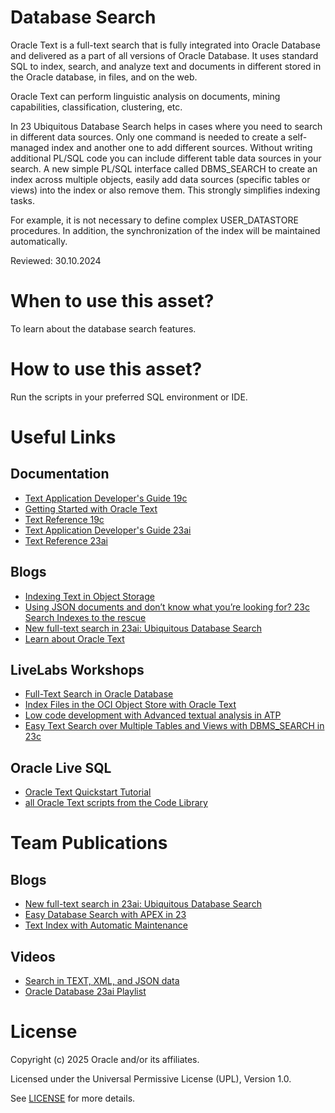# Database Search

Oracle Text is a full-text search that is fully integrated into Oracle Database and delivered as a part of all versions of Oracle Database. It uses standard SQL to index, search, and analyze text and documents in different stored in the Oracle database, in files, and on the web. 

Oracle Text can perform linguistic analysis on documents, mining capabilities, classification, clustering, etc.

In 23 Ubiquitous Database Search helps in cases where you need to search in different data sources. Only one command is needed to create a self-managed index and another one to add different sources. Without writing additional PL/SQL code you can include different table data sources in your search. A new simple PL/SQL interface called DBMS_SEARCH to create an index across multiple objects, easily add data sources (specific tables or views) into the index or also remove them. This strongly simplifies indexing tasks. 

For example, it is not necessary to define complex USER_DATASTORE procedures. In addition, the synchronization of the index will be maintained automatically.

Reviewed: 30.10.2024

# When to use this asset?

To learn about the database search features.

# How to use this asset?

Run the scripts in your preferred SQL environment or IDE.

# Useful Links

## Documentation  
 
- [Text Application Developer's Guide 19c](https://docs.oracle.com/en/database/oracle/oracle-database/19/ccapp/index.html)
- [Getting Started with Oracle Text](https://docs.oracle.com/en/database/oracle/oracle-database/19/ccapp/getting-started-with-oracle-text.html#GUID-D954F00B-1019-475A-ACD6-82E32DE8773B)
- [Text Reference 19c](https://docs.oracle.com/en/database/oracle/oracle-database/19/ccref/index.html)
- [Text Application Developer's Guide 23ai](https://docs.oracle.com/en/database/oracle/oracle-database/23/ccapp/index.html)
- [Text Reference 23ai](https://docs.oracle.com/en/database/oracle/oracle-database/23/ccref/index.html)

## Blogs

- [Indexing Text in Object Storage](https://blogs.oracle.com/datawarehousing/post/indexing-text-object-storage)
- [Using JSON documents and don’t know what you’re looking for? 23c Search Indexes to the rescue](https://blogs.oracle.com/database/post/23c-search-index)
- [New full-text search in 23ai: Ubiquitous Database Search](https://blogs.oracle.com/coretec/post/ubiquitous-database-search-in-23c)
- [Learn about Oracle Text](https://blogs.oracle.com/database/post/learn-about-oracle-text)

## LiveLabs Workshops

- [Full-Text Search in Oracle Database](https://apexapps.oracle.com/pls/apex/r/dbpm/livelabs/view-workshop?wid=3286&clear=RR,180&session=108664404207439)
- [Index Files in the OCI Object Store with Oracle Text](https://apexapps.oracle.com/pls/apex/r/dbpm/livelabs/view-workshop?wid=3537&clear=RR,180&session=113661389345021)
- [Low code development with Advanced textual analysis in ATP](https://apexapps.oracle.com/pls/apex/f?p=133:100:113661389345021::::SEARCH:Oracle+Text)
- [Easy Text Search over Multiple Tables and Views with DBMS_SEARCH in 23c](https://apexapps.oracle.com/pls/apex/r/dbpm/livelabs/view-workshop?wid=3721&clear=RR,180&session=10138919379439)
  
## Oracle Live SQL

- [Oracle Text Quickstart Tutorial](https://livesql.oracle.com/apex/livesql/file/tutorial_IHF3DMUBR01852DBZFYKUZF3Q.html)
- [all Oracle Text scripts from the Code Library](https://livesql.oracle.com/apex/f?p=590:49::::RP,49:P49_SEARCH:Oracle%20text)

# Team Publications

## Blogs

- [New full-text search in 23ai: Ubiquitous Database Search](https://blogs.oracle.com/coretec/post/ubiquitous-database-search-in-23c)
- [Easy Database Search with APEX in 23](https://blogs.oracle.com/coretec/post/easy-database-search-with-apex-in-23c)
- [Text Index with Automatic Maintenance](https://blogs.oracle.com/coretec/post/text-index-with-automatic-maintenance)

## Videos

- [Search in TEXT, XML, and JSON data](https://youtu.be/zmR9zq1zMJQ)
- [Oracle Database 23ai Playlist](https://www.youtube.com/playlist?list=PLHA__TOeNI7MNBND0JWQUqTYOQ1up-VHX)

  
# License

Copyright (c) 2025 Oracle and/or its affiliates.

Licensed under the Universal Permissive License (UPL), Version 1.0.

See [LICENSE](https://github.com/oracle-devrel/technology-engineering/blob/main/LICENSE) for more details.
